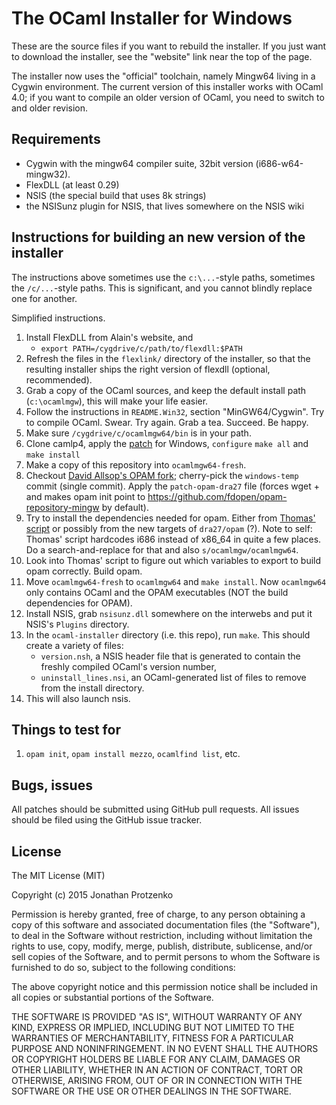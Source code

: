 The OCaml Installer for Windows
===============================

These are the source files if you want to rebuild the installer. If you just
want to download the installer, see the "website" link near the top of the
page.

The installer now uses the "official" toolchain, namely Mingw64 living in a
Cygwin environment. The current version of this installer works with OCaml 4.0;
if you want to compile an older version of OCaml, you need to switch to and older
revision.

Requirements
------------

* Cygwin with the mingw64 compiler suite, 32bit version (i686-w64-mingw32).
* FlexDLL (at least 0.29)
* NSIS (the special build that uses 8k strings)
* the NSISunz plugin for NSIS, that lives somewhere on the NSIS wiki

Instructions for building an new version of the installer
---------------------------------------------------------

The instructions above sometimes use the `c:\...`-style paths, sometimes the
`/c/...`-style paths. This is significant, and you cannot blindly replace one
for another.

Simplified instructions.

1. Install FlexDLL from Alain's website, and
    * `export PATH=/cygdrive/c/path/to/flexdll:$PATH`
2. Refresh the files in the `flexlink/` directory of the installer, so that the
   resulting installer ships the right version of flexdll (optional,
   recommended).
2. Grab a copy of the OCaml sources, and keep the default install path
   (`c:\ocamlmgw`), this will make your life easier.
3. Follow the instructions in `README.Win32`, section "MinGW64/Cygwin". Try to
   compile OCaml. Swear. Try again. Grab a tea. Succeed. Be happy.
4. Make sure `/cygdrive/c/ocamlmgw64/bin` is in your path.
3. Clone camlp4, apply the
   [patch](https://github.com/ocaml/camlp4/issues/41#issuecomment-55229048) for
   Windows, `configure` `make all` and `make install`
3. Make a copy of this repository into `ocamlmgw64-fresh`.
6. Checkout [David Allsop's OPAM fork](https://github.com/dra27/opam/tree/windows);
   cherry-pick the `windows-temp` commit (single commit). Apply the
   `patch-opam-dra27` file (forces wget + and makes opam init point to
   https://github.com/fdopen/opam-repository-mingw by default).
6. Try to install the dependencies needed for opam. Either from
   [Thomas' script](https://github.com/braibant/ocaml-windows-bootstrap) or possibly
   from the new targets of `dra27/opam` (?). Note to self: Thomas' script
   hardcodes i686 instead of x86_64 in quite a few places. Do a
   search-and-replace for that and also `s/ocamlmgw/ocamlmgw64`.
6. Look into Thomas' script to figure out which variables to export to build
   opam correctly. Build opam.
6. Move `ocamlmgw64-fresh` to `ocamlmgw64` and `make install`. Now `ocamlmgw64`
   only contains OCaml and the OPAM executables (NOT the build dependencies for
   OPAM).
5. Install NSIS, grab `nsisunz.dll` somewhere on the interwebs and put it NSIS's
   `Plugins` directory.
6. In the `ocaml-installer` directory (i.e. this repo), run `make`. This should
   create a variety of files:
    * `version.nsh`, a NSIS header file that is generated to contain the freshly
      compiled OCaml's version number,
    * `uninstall_lines.nsi`, an OCaml-generated list of files to remove from the
      install directory.
6. This will also launch nsis.

Things to test for
------------------

1. `opam init`, `opam install mezzo`, `ocamlfind list`, etc.

Bugs, issues
------------

All patches should be submitted using GitHub pull requests. All issues should be
filed using the GitHub issue tracker.

License
-------

The MIT License (MIT)

Copyright (c) 2015 Jonathan Protzenko

Permission is hereby granted, free of charge, to any person obtaining a copy
of this software and associated documentation files (the "Software"), to deal
in the Software without restriction, including without limitation the rights
to use, copy, modify, merge, publish, distribute, sublicense, and/or sell
copies of the Software, and to permit persons to whom the Software is
furnished to do so, subject to the following conditions:

The above copyright notice and this permission notice shall be included in
all copies or substantial portions of the Software.

THE SOFTWARE IS PROVIDED "AS IS", WITHOUT WARRANTY OF ANY KIND, EXPRESS OR
IMPLIED, INCLUDING BUT NOT LIMITED TO THE WARRANTIES OF MERCHANTABILITY,
FITNESS FOR A PARTICULAR PURPOSE AND NONINFRINGEMENT. IN NO EVENT SHALL THE
AUTHORS OR COPYRIGHT HOLDERS BE LIABLE FOR ANY CLAIM, DAMAGES OR OTHER
LIABILITY, WHETHER IN AN ACTION OF CONTRACT, TORT OR OTHERWISE, ARISING FROM,
OUT OF OR IN CONNECTION WITH THE SOFTWARE OR THE USE OR OTHER DEALINGS IN
THE SOFTWARE.
